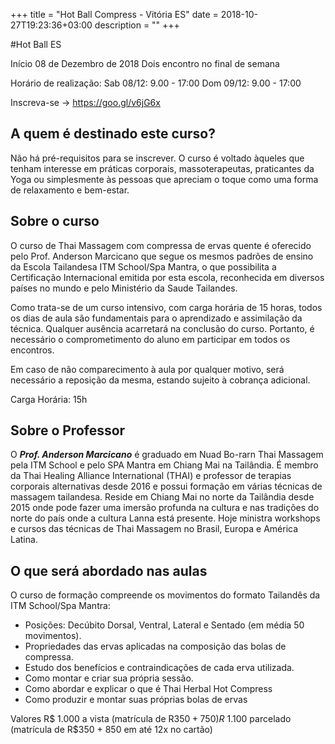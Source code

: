 +++
title = "Hot Ball Compress - Vitória ES"
date = 2018-10-27T19:23:36+03:00
description = ""
+++

#Hot Ball ES

Início 08 de Dezembro de 2018
Dois encontro no final de semana

Horário de realização:
Sab 08/12: 9.00 - 17:00
Dom 09/12: 9.00 - 17:00

Inscreva-se ->  https://goo.gl/v6jG6x


## A quem é destinado este curso?

Não há pré-requisitos para se inscrever. O curso é voltado àqueles que tenham interesse em práticas corporais, massoterapeutas, praticantes da Yoga ou simplesmente às pessoas que apreciam o toque como uma forma de relaxamento e bem-estar.


## Sobre o curso

O curso de Thai Massagem com compressa de ervas quente é oferecido pelo Prof. Anderson Marcicano que segue os mesmos padrões de ensino da Escola Tailandesa ITM School/Spa Mantra, o que possibilita a Certificação Internacional emitida por esta escola, reconhecida em diversos países no mundo e pelo Ministério da Saude Tailandes.

Como trata-se de um curso intensivo, com carga horária de 15 horas, todos os dias de aula são fundamentais para o aprendizado e assimilação da técnica. Qualquer ausência acarretará na conclusão do curso. Portanto, é necessário o comprometimento do aluno em participar em todos os encontros.

Em caso de não comparecimento à aula por qualquer motivo, será necessário a reposição da mesma, estando sujeito à cobrança adicional.

Carga Horária: 15h


## Sobre o Professor

O ***Prof. Anderson Marcicano*** é graduado em Nuad Bo-rarn Thai Massagem pela ITM School e pelo SPA Mantra em Chiang Mai na Tailândia.
É membro da Thai Healing Alliance International (THAI) e professor de terapias corporais alternativas desde 2016 e possui formação em várias técnicas de massagem tailandesa. 
Reside em Chiang Mai no norte da Tailândia desde 2015 onde pode fazer uma imersão profunda na cultura e nas tradições do norte do país onde a cultura Lanna está presente. Hoje ministra workshops e cursos das técnicas de Thai Massagem no Brasil, Europa e América Latina.


## O que será abordado nas aulas

O curso de formação compreende os movimentos do formato Tailandês da ITM School/Spa Mantra:

- Posições: Decúbito Dorsal, Ventral, Lateral e Sentado (em média 50 movimentos).
- Propriedades das ervas aplicadas na composição das bolas de compressa.
- Estudo dos benefícios e contraindicações de cada erva utilizada.
- Como montar e criar sua própria sessão.
- Como abordar e explicar o que é Thai Herbal Hot Compress
- Como produzir e montar suas próprias bolas de ervas

Valores
R$ 1.000 a vista (matrícula de R$350 + 750)
R$ 1.100 parcelado (matrícula de R$350 + 850 em até 12x no cartão)



